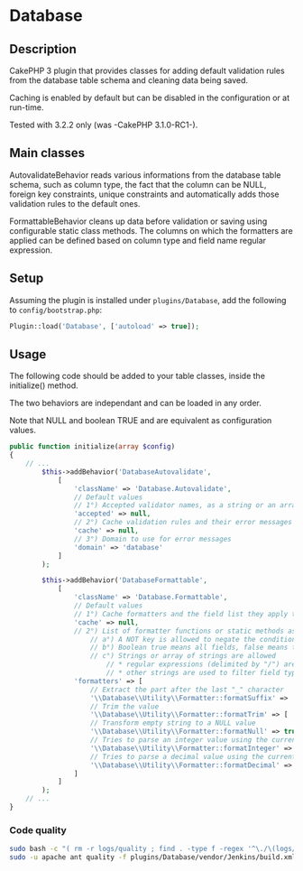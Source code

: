 # Database

## Description

CakePHP 3 plugin that provides classes for adding default validation rules from
the database table schema and cleaning data being saved.

Caching is enabled by default but can be disabled in the configuration or at run-time.

Tested with  3.2.2 only (was -CakePHP 3.1.0-RC1-).

## Main classes

AutovalidateBehavior reads various informations from the database table schema,
such as column type, the fact that the column can be NULL, foreign key constraints,
unique constraints and automatically adds those validation rules to the default ones.

FormattableBehavior cleans up data before validation or saving using configurable
static class methods. The columns on which the formatters are applied can be defined
based on column type and field name regular expression.

## Setup

Assuming the plugin is installed under `plugins/Database`, add the following to
`config/bootstrap.php`:

```php
Plugin::load('Database', ['autoload' => true]);
```

## Usage

The following code should be added to your table classes, inside the initialize() method.

The two behaviors are independant and can be loaded in any order.

Note that NULL and boolean TRUE and are equivalent as configuration values.

```php
public function initialize(array $config)
{
    // ...
        $this->addBehavior('DatabaseAutovalidate',
            [
                'className' => 'Database.Autovalidate',
                // Default values
                // 1°) Accepted validator names, as a string or an array of strings, NULL for any
                'accepted' => null,
                // 2°) Cache validation rules and their error messages ?
                'cache' => null,
                // 3°) Domain to use for error messages
                'domain' => 'database'
            ]
        );

        $this->addBehavior('DatabaseFormattable',
            [
                'className' => 'Database.Formattable',
                // Default values
                // 1°) Cache formatters and the field list they apply to ?
                'cache' => null,
                // 2°) List of formatter functions or static methods as keys, fields they apply to as values
                    // a°) A NOT key is allowed to negate the condition
                    // b°) Boolean true means all fields, false means the formatter is not used
                    // c°) Strings or array of strings are allowed
                        // * regular expressions (delimited by "/") are used to filter field names
                        // * other strings are used to filter field types
                'formatters' => [
                    // Extract the part after the last "_" character
                    '\\Database\\Utility\\Formatter::formatSuffix' => '/_id$/',
                    // Trim the value
                    '\\Database\\Utility\\Formatter::formatTrim' => [ 'NOT' => 'binary'],
                    // Transform empty string to a NULL value
                    '\\Database\\Utility\\Formatter::formatNull' => true,
                    // Tries to parse an integer value using the current intl.default_locale value
                    '\\Database\\Utility\\Formatter::formatInteger' => ['integer', 'biginteger'],
                    // Tries to parse a decimal value using the current intl.default_locale value
                    '\\Database\\Utility\\Formatter::formatDecimal' => ['decimal', 'float', 'numeric']
                ]
            ]
        );
    // ...
}
```

### Code quality
```bash
sudo bash -c "( rm -r logs/quality ; find . -type f -regex '^\./\(logs/.*\.log\|tmp/.*\)$' ! -name 'empty' -exec rm {} \; )"
sudo -u apache ant quality -f plugins/Database/vendor/Jenkins/build.xml
```